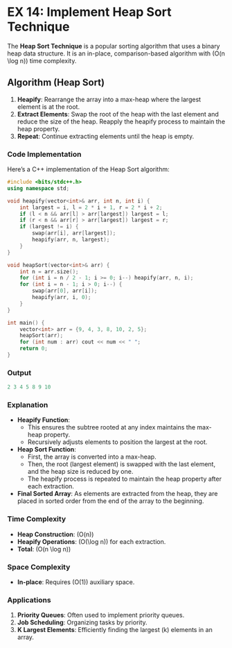 # EX 14: Implement Heap Sort Technique

The **Heap Sort Technique** is a popular sorting algorithm that uses a binary heap data structure. It is an in-place, comparison-based algorithm with \(O(n \log n)\) time complexity.

## Algorithm (Heap Sort)

1. **Heapify**: Rearrange the array into a max-heap where the largest element is at the root.
2. **Extract Elements**: Swap the root of the heap with the last element and reduce the size of the heap. Reapply the heapify process to maintain the heap property.
3. **Repeat**: Continue extracting elements until the heap is empty.

### Code Implementation

Here’s a C++ implementation of the Heap Sort algorithm:

```cpp
#include <bits/stdc++.h>
using namespace std;

void heapify(vector<int>& arr, int n, int i) {
    int largest = i, l = 2 * i + 1, r = 2 * i + 2;
    if (l < n && arr[l] > arr[largest]) largest = l;
    if (r < n && arr[r] > arr[largest]) largest = r;
    if (largest != i) {
        swap(arr[i], arr[largest]);
        heapify(arr, n, largest);
    }
}

void heapSort(vector<int>& arr) {
    int n = arr.size();
    for (int i = n / 2 - 1; i >= 0; i--) heapify(arr, n, i);
    for (int i = n - 1; i > 0; i--) {
        swap(arr[0], arr[i]);
        heapify(arr, i, 0);
    }
}

int main() {
    vector<int> arr = {9, 4, 3, 8, 10, 2, 5};
    heapSort(arr);
    for (int num : arr) cout << num << " ";
    return 0;
}
```

### Output

```powershell
2 3 4 5 8 9 10
```

### Explanation

- **Heapify Function**:
  - This ensures the subtree rooted at any index maintains the max-heap property.
  - Recursively adjusts elements to position the largest at the root.
- **Heap Sort Function**:
  - First, the array is converted into a max-heap.
  - Then, the root (largest element) is swapped with the last element, and the heap size is reduced by one.
  - The heapify process is repeated to maintain the heap property after each extraction.
- **Final Sorted Array**: As elements are extracted from the heap, they are placed in sorted order from the end of the array to the beginning.

### Time Complexity

- **Heap Construction**: \(O(n)\)
- **Heapify Operations**: \(O(\log n)\) for each extraction.
- **Total**: \(O(n \log n)\)

### Space Complexity

- **In-place**: Requires \(O(1)\) auxiliary space.

### Applications

1. **Priority Queues**: Often used to implement priority queues.
2. **Job Scheduling**: Organizing tasks by priority.
3. **K Largest Elements**: Efficiently finding the largest \(k\) elements in an array.
